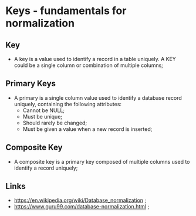 # Keys - fundamentals for normalization

## Key

- A key is a value used to identify a record in a table uniquely. A KEY could be a single column or combination of multiple columns;

## Primary Keys

- A primary is a single column value used to identify a database record uniquely, containing the following attributes:
  - Cannot be NULL;
  - Must be unique;
  - Should rarely be changed;
  - Must be given a value when a new record is inserted;

## Composite Key

- A composite key is a primary key composed of multiple columns used to identify a record uniquely;

## Links

- <https://en.wikipedia.org/wiki/Database_normalization> ;
- <https://www.guru99.com/database-normalization.html> ;
